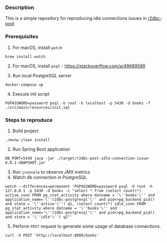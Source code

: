 ### Description
This is a simple repository for reproducing idle connections issues in [r2dbc-pool](http://google.com)

### Prerequisites
1. For macOS, install `watch`
```shell
brew install watch
```
2. For macOS, install `psql` - https://stackoverflow.com/a/49689589
   
3. Run local PostgreSQL server
```shell
docker-compose up
```
4. Execute init script
```shell
PGPASSWORD=password psql -U root -h localhost -p 5430 -d books -f ./src/main/resources/init.sql
```

### Steps to reproduce
1. Build project
```shell
./mvnw clean install
```
2. Run Spring Boot application
```shell
DB_PORT=5430 java -jar ./target/r2dbc-pool-idle-connection-issue-0.0.1-SNAPSHOT.jar
```
3. Run `jconsole` to observe JMX metrics
4. Watch db connection in PostgreSQL
```shell
watch --differences=permanent 'PGPASSWORD=password psql -U root -h 127.0.0.1 -p 5430 -d books -c "select * from (select count(*) active_conn FROM pg_stat_activity where datname = '\''books'\'' and application_name='\''r2dbc-postgresql'\'' and pid<>pg_backend_pid() and state = '\''active'\'') q1, (select count(*) idle_conn FROM pg_stat_activity where datname = '\''books'\'' and application_name='\''r2dbc-postgresql'\'' and pid<>pg_backend_pid() and state = '\''idle'\'') q2"'
```   
5. Perform `POST` request to generate some usage of database connections.
```shell
curl -X POST 'http://localhost:8080/books'
```